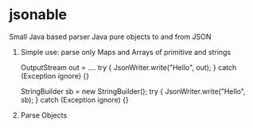 jsonable
========

Small Java based parser Java pure objects to and from JSON

1. Simple use: parse only Maps and Arrays of primitive and strings

    OutputStream out = ....
    try {
      JsonWriter.write("Hello", out);
    } catch (Exception ignore) {}

    StringBuilder sb = new StringBuilder();
    try {
      JsonWriter.write("Hello", sb);
    } catch (Exception ignore) {}
    
2. Parse Objects    
